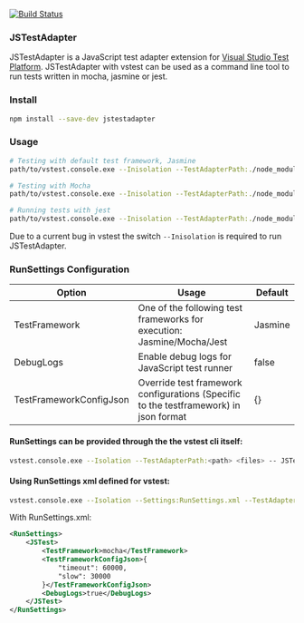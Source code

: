 
[![Build Status](https://karanjitsingh.visualstudio.com/JSTestAdapter/_apis/build/status/karanjitsingh.JSTestAdapter)](https://karanjitsingh.visualstudio.com/JSTestAdapter/_build/latest?definitionId=4)

### JSTestAdapter

JSTestAdapter is a JavaScript test adapter extension for [Visual Studio Test Platform](https://github.com/Microsoft/vstest). JSTestAdapter with vstest can be used as a command line tool to run tests written in mocha, jasmine or jest.

### Install
```bash
npm install --save-dev jstestadapter
```

### Usage
```bash
# Testing with default test framework, Jasmine
path/to/vstest.console.exe --Inisolation --TestAdapterPath:./node_modules/jstestadapter/ path/to/test.1.js path/to/test.2.js

# Testing with Mocha
path/to/vstest.console.exe --Inisolation --TestAdapterPath:./node_modules/jstestadapter/ path/to/test.1.js path/to/test.2.js -- JSTest.TestFramework=Mocha

# Running tests with jest
path/to/vstest.console.exe --Inisolation --TestAdapterPath:./node_modules/jstestadapter/ path/to/package.json -- JSTest.TestFramework=Jest
```



Due to a current bug in vstest the switch `--Inisolation` is required to run JSTestAdapter.

### RunSettings Configuration

Option |  Usage  | Default
------ | ------- | --------
TestFramework | One of the following test frameworks for execution: Jasmine/Mocha/Jest | Jasmine
DebugLogs | Enable debug logs for JavaScript test runner | false
TestFrameworkConfigJson | Override test framework configurations (Specific to the testframework) in json format | {} 

#### RunSettings can be provided through the the vstest cli itself:
```bash
vstest.console.exe --Isolation --TestAdapterPath:<path> <files> -- JSTest.DebugLogs=true JSTest.TestFramework=mocha
```

#### Using RunSettings xml defined for vstest:
```bash
vstest.console.exe --Isolation --Settings:RunSettings.xml --TestAdapterPath:<path> <files>
```
With RunSettings.xml:
```xml
<RunSettings>
    <JSTest>
        <TestFramework>mocha</TestFramework>
        <TestFrameworkConfigJson>{
            "timeout": 60000,
            "slow": 30000
        }</TestFrameworkConfigJson>
        <DebugLogs>true</DebugLogs>
    </JSTest>
</RunSettings>
```
